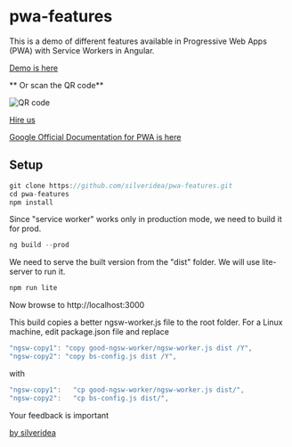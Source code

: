 # pwa-features

This is a demo of different features available in Progressive Web Apps (PWA) with Service Workers in Angular.


[Demo is here](https://silveridea.github.io/pwa-features/)

** Or scan the QR code**

![QR code](https://chart.googleapis.com/chart?cht=qr&chl=https%3A%2F%2Fsilveridea.github.io%2Fpwa-features%2F&chs=180x180&choe=UTF-8&chld=L|2 "PWA Demo")

[Hire us](http://www.silveridea.net)

[Google Official Documentation for PWA is here](https://developers.google.com/web/fundamentals/codelabs/)



## Setup

```ts
git clone https://github.com/silveridea/pwa-features.git
cd pwa-features
npm install
```
Since "service worker" works only in production mode, we need to build it for prod.
```ts
ng build --prod
```

We need to serve the built version from the "dist" folder.
We will use lite-server to run it.
```ts
npm run lite
```
Now browse to http://localhost:3000

This build copies a better ngsw-worker.js file to the root folder.
For a Linux machine, edit package.json file and replace
```ts
"ngsw-copy1": "copy good-ngsw-worker/ngsw-worker.js dist /Y",
"ngsw-copy2": "copy bs-config.js dist /Y",
```
with
```ts
"ngsw-copy1":   "cp good-ngsw-worker/ngsw-worker.js dist/",
"ngsw-copy2":   "cp bs-config.js dist/",
```

Your feedback is important


[by silveridea](http://www.silveridea.net/?utm_source=github&utm_campaign=link2)
